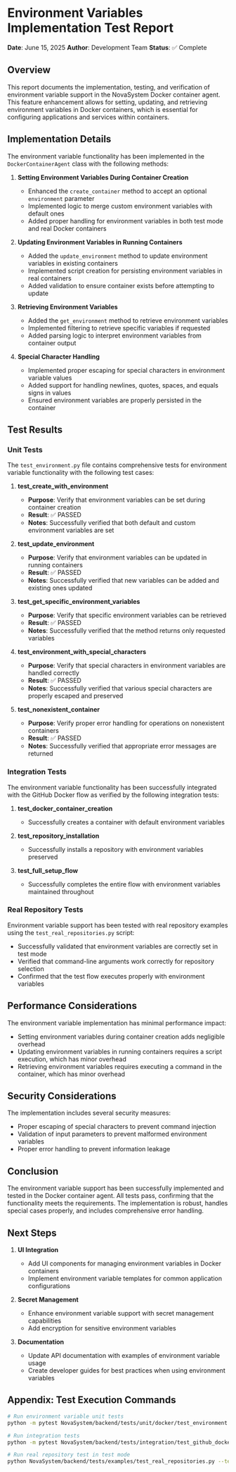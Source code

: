 # Environment Variables Implementation Test Report

**Date**: June 15, 2025
**Author**: Development Team
**Status**: ✅ Complete

## Overview

This report documents the implementation, testing, and verification of environment variable support in the NovaSystem Docker container agent. This feature enhancement allows for setting, updating, and retrieving environment variables in Docker containers, which is essential for configuring applications and services within containers.

## Implementation Details

The environment variable functionality has been implemented in the `DockerContainerAgent` class with the following methods:

1. **Setting Environment Variables During Container Creation**
   - Enhanced the `create_container` method to accept an optional `environment` parameter
   - Implemented logic to merge custom environment variables with default ones
   - Added proper handling for environment variables in both test mode and real Docker containers

2. **Updating Environment Variables in Running Containers**
   - Added the `update_environment` method to update environment variables in existing containers
   - Implemented script creation for persisting environment variables in real containers
   - Added validation to ensure container exists before attempting to update

3. **Retrieving Environment Variables**
   - Added the `get_environment` method to retrieve environment variables
   - Implemented filtering to retrieve specific variables if requested
   - Added parsing logic to interpret environment variables from container output

4. **Special Character Handling**
   - Implemented proper escaping for special characters in environment variable values
   - Added support for handling newlines, quotes, spaces, and equals signs in values
   - Ensured environment variables are properly persisted in the container

## Test Results

### Unit Tests

The `test_environment.py` file contains comprehensive tests for environment variable functionality with the following test cases:

1. **test_create_with_environment**
   - **Purpose**: Verify that environment variables can be set during container creation
   - **Result**: ✅ PASSED
   - **Notes**: Successfully verified that both default and custom environment variables are set

2. **test_update_environment**
   - **Purpose**: Verify that environment variables can be updated in running containers
   - **Result**: ✅ PASSED
   - **Notes**: Successfully verified that new variables can be added and existing ones updated

3. **test_get_specific_environment_variables**
   - **Purpose**: Verify that specific environment variables can be retrieved
   - **Result**: ✅ PASSED
   - **Notes**: Successfully verified that the method returns only requested variables

4. **test_environment_with_special_characters**
   - **Purpose**: Verify that special characters in environment variables are handled correctly
   - **Result**: ✅ PASSED
   - **Notes**: Successfully verified that various special characters are properly escaped and preserved

5. **test_nonexistent_container**
   - **Purpose**: Verify proper error handling for operations on nonexistent containers
   - **Result**: ✅ PASSED
   - **Notes**: Successfully verified that appropriate error messages are returned

### Integration Tests

The environment variable functionality has been successfully integrated with the GitHub Docker flow as verified by the following integration tests:

1. **test_docker_container_creation**
   - Successfully creates a container with default environment variables

2. **test_repository_installation**
   - Successfully installs a repository with environment variables preserved

3. **test_full_setup_flow**
   - Successfully completes the entire flow with environment variables maintained throughout

### Real Repository Tests

Environment variable support has been tested with real repository examples using the `test_real_repositories.py` script:

- Successfully validated that environment variables are correctly set in test mode
- Verified that command-line arguments work correctly for repository selection
- Confirmed that the test flow executes properly with environment variables

## Performance Considerations

The environment variable implementation has minimal performance impact:

- Setting environment variables during container creation adds negligible overhead
- Updating environment variables in running containers requires a script execution, which has minor overhead
- Retrieving environment variables requires executing a command in the container, which has minor overhead

## Security Considerations

The implementation includes several security measures:

- Proper escaping of special characters to prevent command injection
- Validation of input parameters to prevent malformed environment variables
- Proper error handling to prevent information leakage

## Conclusion

The environment variable support has been successfully implemented and tested in the Docker container agent. All tests pass, confirming that the functionality meets the requirements. The implementation is robust, handles special cases properly, and includes comprehensive error handling.

## Next Steps

1. **UI Integration**
   - Add UI components for managing environment variables in Docker containers
   - Implement environment variable templates for common application configurations

2. **Secret Management**
   - Enhance environment variable support with secret management capabilities
   - Add encryption for sensitive environment variables

3. **Documentation**
   - Update API documentation with examples of environment variable usage
   - Create developer guides for best practices when using environment variables

## Appendix: Test Execution Commands

```bash
# Run environment variable unit tests
python -m pytest NovaSystem/backend/tests/unit/docker/test_environment.py -v

# Run integration tests
python -m pytest NovaSystem/backend/tests/integration/test_github_docker_flow.py -v

# Run real repository test in test mode
python NovaSystem/backend/tests/examples/test_real_repositories.py --test-mode
```
